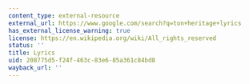 ```yaml
---
content_type: external-resource
external_url: https://www.google.com/search?q=ton+heritage+lyrics
has_external_license_warning: true
license: https://en.wikipedia.org/wiki/All_rights_reserved
status: ''
title: Lyrics
uid: 208775d5-f24f-463c-83e6-85a361c84bd8
wayback_url: ''
---
```

